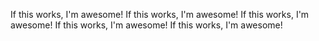 If this works, I'm awesome!
If this works, I'm awesome!
If this works, I'm awesome!
If this works, I'm awesome!
If this works, I'm awesome!

